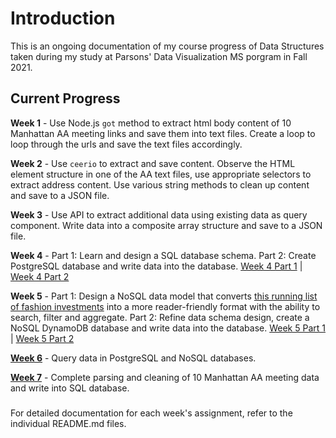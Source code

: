 # Introduction
This is an ongoing documentation of my course progress of Data Structures taken during my study at Parsons' Data Visualization MS porgram in Fall 2021.

## Current Progress

**Week 1** - Use Node.js `got` method to extract html body content of 10 Manhattan AA meeting links and save them into text files. Create a loop to loop through the urls and save the text files accordingly. 

**Week 2** - Use `ceerio` to extract and save content. Observe the HTML element structure in one of the AA text files, use appropriate selectors to extract address content. Use various string methods to clean up content and save to a JSON file. 

**Week 3** - Use API to extract additional data using existing data as query component. Write data into a composite array structure and save to a JSON file. 

**Week 4** - Part 1: Learn and design a SQL database schema. Part 2: Create PostgreSQL database and write data into the database. 
[Week 4 Part 1](https://github.com/meanmodemoda/msdv-data-structures/tree/master/week04_01) | [Week 4 Part 2](https://github.com/meanmodemoda/msdv-data-structures/tree/master/week04_02)

**Week 5** - Part 1: Design a NoSQL data model that converts [this running list of fashion investments](https://thefashionlaw.com/a-running-timeline-of-fashion-and-luxury-mergers-acquisitions/) into a more reader-friendly format with the ability to search, filter and aggregate. Part 2: Refine data schema design, create a NoSQL DynamoDB database and write data into the database.
[Week 5 Part 1](https://github.com/meanmodemoda/msdv-data-structures/tree/master/week05_01) | [Week 5 Part 2](https://github.com/meanmodemoda/msdv-data-structures/tree/master/week05_02)

[**Week 6**](https://github.com/meanmodemoda/msdv-data-structures/tree/master/week06) - Query data in PostgreSQL and NoSQL databases.

[**Week 7**](https://github.com/meanmodemoda/msdv-data-structures/tree/master/week07) - Complete parsing and cleaning of 10 Manhattan AA meeting data and write into SQL database.

###
For detailed documentation for each week's assignment, refer to the individual README.md files.
